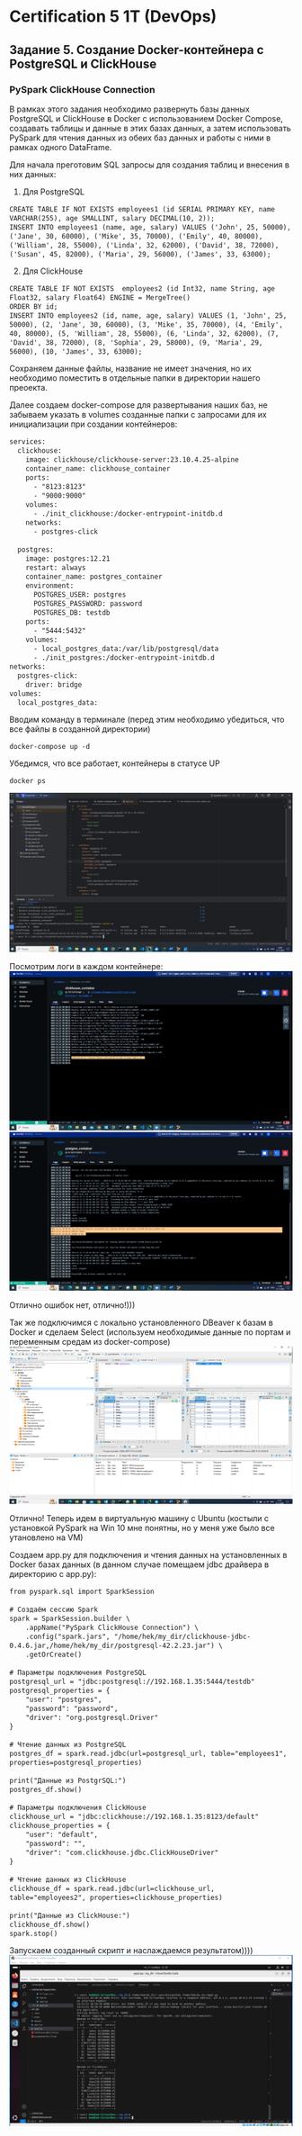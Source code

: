 # Certification 5 1T (DevOps)
## Задание 5. Создание Docker-контейнера с PostgreSQL и ClickHouse
### PySpark ClickHouse Connection
В рамках этого задания необходимо развернуть базы данных PostgreSQL и ClickHouse в Docker с использованием Docker Compose, создавать таблицы и данные в этих базах данных, а затем использовать PySpark для чтения данных из обеих баз данных и работы с ними в рамках одного DataFrame.

Для начала преготовим SQL запросы для создания таблиц и внесения в них данных:
1) Для PostgreSQL
```
CREATE TABLE IF NOT EXISTS employees1 (id SERIAL PRIMARY KEY, name VARCHAR(255), age SMALLINT, salary DECIMAL(10, 2));
INSERT INTO employees1 (name, age, salary) VALUES ('John', 25, 50000), ('Jane', 30, 60000), ('Mike', 35, 70000), ('Emily', 40, 80000), ('William', 28, 55000), ('Linda', 32, 62000), ('David', 38, 72000), ('Susan', 45, 82000), ('Maria', 29, 56000), ('James', 33, 63000);

```
2) Для ClickHouse
```
CREATE TABLE IF NOT EXISTS  employees2 (id Int32, name String, age Float32, salary Float64) ENGINE = MergeTree()
ORDER BY id;
INSERT INTO employees2 (id, name, age, salary) VALUES (1, 'John', 25, 50000), (2, 'Jane', 30, 60000), (3, 'Mike', 35, 70000), (4, 'Emily', 40, 80000), (5, 'William', 28, 55000), (6, 'Linda', 32, 62000), (7, 'David', 38, 72000), (8, 'Sophia', 29, 58000), (9, 'Maria', 29, 56000), (10, 'James', 33, 63000);
```
Сохраняем данные файлы, название не имеет значения, но их необходимо поместить в отдельные папки в директории нашего преоекта.

Далее создаем docker-compose для развертывания наших баз, не забываем указать в volumes созданные папки с запросами для их инициализации при создании контейнеров:

```
services:
  clickhouse:
    image: clickhouse/clickhouse-server:23.10.4.25-alpine
    container_name: clickhouse_container
    ports:
      - "8123:8123"
      - "9000:9000"
    volumes:
      - ./init_clickhouse:/docker-entrypoint-initdb.d
    networks:
      - postgres-click

  postgres:
    image: postgres:12.21
    restart: always
    container_name: postgres_container
    environment:
      POSTGRES_USER: postgres
      POSTGRES_PASSWORD: password
      POSTGRES_DB: testdb
    ports:
      - "5444:5432"
    volumes:
      - local_postgres_data:/var/lib/postgresql/data
      - ./init_postgres:/docker-entrypoint-initdb.d
networks:
  postgres-click:
    driver: bridge
volumes:
  local_postgres_data:
```

Вводим команду в терминале (перед этим необходимо убедиться, что все файлы в созданной директории) 
```
docker-compose up -d
```

Убедимся, что все работает, контейнеры в статусе UP
```
docker ps
```
![Результат.](/1.png)

Посмотрим логи в каждом контейнере: 
![Результат.](/2.png)
![Результат.](/3.png)

Отлично ошибок нет, отлично!)))

Так же подключимся с локально установленного DBeaver к базам в Docker и сделаем Select (используем необходимые данные по портам и переменным средам из docker-compose)
![Результат.](/4.png)

Отлично! Теперь идем в виртуальную машину с Ubuntu (костыли с установкой PySpark на Win 10 мне понятны, но у меня уже было все утановлено на VM)

Создаем app.py для подключения и чтения данных на установленных в Docker базах данных (в данном случае помещаем jdbc драйвера в директорию с app.py):

```
from pyspark.sql import SparkSession

# Создаём сессию Spark
spark = SparkSession.builder \
    .appName("PySpark ClickHouse Connection") \
    .config("spark.jars", "/home/hek/my_dir/clickhouse-jdbc-0.4.6.jar,/home/hek/my_dir/postgresql-42.2.23.jar") \
    .getOrCreate()

# Параметры подключения PostgreSQL
postgresql_url = "jdbc:postgresql://192.168.1.35:5444/testdb"
postgresql_properties = {
    "user": "postgres",
    "password": "password",
    "driver": "org.postgresql.Driver"
}

# Чтение данных из PostgreSQL
postgres_df = spark.read.jdbc(url=postgresql_url, table="employees1", properties=postgresql_properties)

print("Данные из PostgrSQL:")
postgres_df.show()

# Параметры подключения ClickHouse
clickhouse_url = "jdbc:clickhouse://192.168.1.35:8123/default"
clickhouse_properties = {
    "user": "default",  
    "password": "",
    "driver": "com.clickhouse.jdbc.ClickHouseDriver"
}

# Чтение данных из ClickHouse
clickhouse_df = spark.read.jdbc(url=clickhouse_url, table="employees2", properties=clickhouse_properties)

print("Данные из ClickHouse:")
clickhouse_df.show()
spark.stop()
```

Запускаем созданный скрипт и наслаждаемся результатом))))
![Результат.](/5.png)


